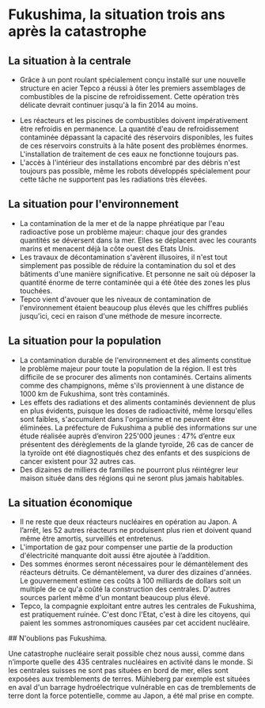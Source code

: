 # Fukushima, la situation trois ans après la catastrophe

## La situation à la centrale

- Grâce à un pont roulant spécialement conçu installé sur une nouvelle structure en acier Tepco a réussi à ôter les premiers assemblages de combustibles de la piscine de refroidissement. Cette opération très délicate devrait continuer jusqu'à la fin 2014 au moins.
<!-- teaser -->
- Les réacteurs et les piscines de combustibles doivent impérativement être refroidis en permanence. La quantité d'eau de refroidissement contaminée dépassant la capacité des réservoirs disponibles, les fuites de ces réservoirs construits à la hâte posent des problèmes énormes. L'installation de traitement de ces eaux ne fonctionne toujours pas.
- L'accès à l'intérieur des installations encombré par des débris n'est toujours pas possible, même les robots développés spécialement pour cette tâche ne supportent pas les radiations très élevées.

## La situation pour l'environnement

- La contamination de la mer et de la nappe phréatique par l'eau radioactive pose un problème majeur: chaque jour des grandes quantités se déversent dans la mer. Elles se déplacent avec les courants marins et menacent déjà la côte ouest des Etats Unis.
- Les travaux de décontamination s'avèrent illusoires, il n'est tout simplement pas possible de réduire la contamination du sol et des bâtiments d'une manière significative. Et personne ne sait où déposer la quantité énorme de terre contaminée qui a été ôtée des zones les plus touchées.
- Tepco vient d'avouer que les niveaux de contamination de l'environnement étaient beaucoup plus élevés que les chiffres publiés jusqu'ici, ceci en raison d'une méthode de mesure incorrecte.

## La situation pour la population

- La contamination durable de l'environnement et des aliments constitue le problème majeur pour toute la population de la région. Il est très difficile de se procurer des aliments non contaminés. Certains aliments comme des champignons, même s'ils proviennent à une distance de 1000 km de Fukushima, sont très contaminés.
- Les effets des radiations et des aliments contaminés deviennent de plus en plus évidents, puisque les doses de radioactivité, même lorsqu'elles sont faibles, s'accumulent dans l'organisme et ne peuvent être éliminées. La préfecture de Fukushima a publié des informations sur une étude réalisée auprès d’environ 225'000 jeunes : 47% d’entre eux présentent des dérèglements de la glande tyroïde, 26 cas de cancer de la tyroïde ont été diagnostiqués chez des enfants et des suspicions de cancer existent pour 32 autres cas.
- Des dizaines de milliers de familles ne pourront plus réintégrer leur maison située dans des régions qui ne seront plus jamais habitables.

## La situation économique

- Il ne reste que deux réacteurs nucléaires en opération au Japon. A l’arrêt, les 52 autres réacteurs ne produisent plus rien et doivent quand même être amortis, surveillés et entretenus.
- L'importation de gaz pour compenser une partie de la production d'électricité manquante doit aussi être ajoutée à l’addition.
- Des sommes énormes seront nécessaires pour le démantèlement des réacteurs détruits. Ce démantèlement, va durer des dizaines d'années. Le gouvernement estime ces coûts à 100 milliards de dollars soit un multiple de ce qu'a coûté la construction des centrales. D'autres sources parlent même d'un montant beaucoup plus élevé.
- Tepco, la compagnie exploitant entre autres les centrales de Fukushima, est pratiquement ruinée. C'est donc l'Etat, c'est à dire les citoyens, qui paient les sommes astronomiques causées par cet accident nucléaire.

<div class="highlight">
## N'oublions pas Fukushima.

Une catastrophe nucléaire serait possible chez nous aussi, comme dans n’importe quelle des 435 centrales nucléaires en activité dans le monde. Si les centrales suisses ne sont pas situées en bord de mer, elles sont exposées aux tremblements de terres. Mühleberg par exemple est situées en aval d'un barrage hydroélectrique vulnérable en cas de tremblements de terre dont la force potentielle, comme au Japon, a été mal prise en compte.
</div>
